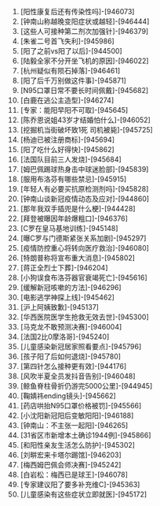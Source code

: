 
1. [阳性康复后还有传染性吗]-[946073]
1. [钟南山称越晚变阳症状或越轻]-[946444]
1. [这些人可接种第二剂次加强针]-[946379]
1. [朱雀二号首飞失利]-[945986]
1. [阳了之前vs阳了以后]-[944500]
1. [陆毅全家不分开坐飞机的原因]-[946022]
1. [杭州疑似有陨石掉落]-[946461]
1. [阳了后千万别做这件事]-[945871]
1. [N95口罩日常不要长时间佩戴]-[945682]
1. [白鹿在逃公主造型]-[946274]
1. [专家：能阳早阳不可取]-[945645]
1. [陈乔恩说姐43岁才结婚怕什么]-[946052]
1. [挖掘机当街破坏致1死 司机被毙]-[945725]
1. [杨迪已被注册商标]-[945694]
1. [阳了吃什么好得快]-[945862]
1. [法国队目前三人发烧]-[945684]
1. [姆巴佩踢球热身击中球迷脸部]-[945839]
1. [服用布洛芬有哪些禁忌]-[945915]
1. [年轻人有必要买抗原检测剂吗]-[945828]
1. [钟南山谈新冠疫情动态及应对]-[944860]
1. [那年我双手插兜是什么梗]-[944428]
1. [拜登被曝因年龄爆粗口]-[946376]
1. [C罗在皇马基地训练]-[945148]
1. [曝C罗与门德斯紧张关系加剧]-[945297]
1. [疫情防控重心将转向医疗救治]-[946080]
1. [特朗普称将宣布重大消息]-[945802]
1. [蒋正全烈士下葬]-[946204]
1. [小狗误食布洛芬器官衰竭死亡]-[945616]
1. [缓解新冠咳嗽的方法]-[946296]
1. [电影逃学神探上线]-[945462]
1. [沪上阿姨致歉]-[945137]
1. [华西医院医学生抢救无效去世]-[945300]
1. [马克龙不敢预测决赛]-[946004]
1. [法国2比0摩洛哥]-[945240]
1. [儿童感染新冠居家照看要点]-[945796]
1. [孩子阳了后如何退烧]-[945780]
1. [第四针怎么接种更有效]-[944176]
1. [风吹半夏全员发抖音告别]-[946048]
1. [鲸鱼脊柱骨折仍游完5000公里]-[944945]
1. [鞠婧祎ending镜头]-[945662]
1. [药店哄抬N95口罩价格被罚]-[945566]
1. [小沈阳新冠阳后变敏阳阳]-[946188]
1. [钟南山：不主张一起阳]-[946265]
1. [31省区市新增本土确诊1944例]-[945866]
1. [和阳性亲友生活怎么防护]-[945302]
1. [刘畊宏来卡塔尔踢馆]-[946203]
1. [梅西姆巴佩会师决赛]-[945242]
1. [白岩松：梅西已是球王]-[946078]
1. [专家建议阳了要多补充维C]-[945363]
1. [儿童感染有这些症状立即就医]-[945172]